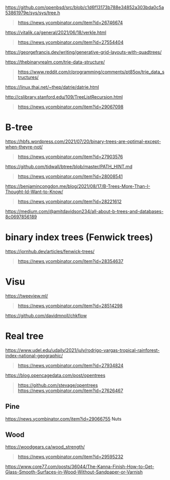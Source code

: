 https://github.com/openbsd/src/blob/c1d6f13173b788e34852a303bda0c5a53861979e/sys/sys/tree.h
> https://news.ycombinator.com/item?id=26746674

https://vitalik.ca/general/2021/06/18/verkle.html
> https://news.ycombinator.com/item?id=27554404

https://georgefrancis.dev/writing/generative-grid-layouts-with-quadtrees/

https://thebinaryrealm.com/trie-data-structure/
> https://www.reddit.com/r/programming/comments/pt85ox/trie_data_structures/

https://linux.thai.net/~thep/datrie/datrie.html

http://cslibrary.stanford.edu/109/TreeListRecursion.html
> https://news.ycombinator.com/item?id=29067098

# B-tree
https://hbfs.wordpress.com/2021/07/20/binary-trees-are-optimal-except-when-theyre-not/
> https://news.ycombinator.com/item?id=27903576

https://github.com/tidwall/btree/blob/master/PATH_HINT.md
> https://news.ycombinator.com/item?id=28008541

https://benjamincongdon.me/blog/2021/08/17/B-Trees-More-Than-I-Thought-Id-Want-to-Know/
> https://news.ycombinator.com/item?id=28221612

https://medium.com/@amitdavidson234/all-about-b-trees-and-databases-8c0697856189

# binary index trees (Fenwick trees)
https://jornhub.dev/articles/fenwick-trees/
> https://news.ycombinator.com/item?id=28354637

# Visu
https://tweeview.ml/
> https://news.ycombinator.com/item?id=28514298

https://github.com/davidmnoll/chkflow

# Real tree
https://www.udel.edu/udaily/2021/july/rodrigo-vargas-tropical-rainforest-index-national-geographic/
> https://news.ycombinator.com/item?id=27934824

https://blog.opencagedata.com/post/opentrees
> https://github.com/stevage/opentrees
> https://news.ycombinator.com/item?id=27626467

## Pine
https://news.ycombinator.com/item?id=29066755 Nuts

## Wood
https://woodgears.ca/wood_strength/
> https://news.ycombinator.com/item?id=29595232

https://www.core77.com/posts/36044/The-Kanna-Finish-How-to-Get-Glass-Smooth-Surfaces-in-Wood-Without-Sandpaper-or-Varnish